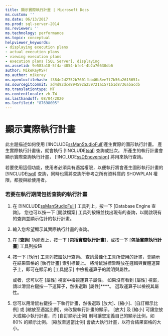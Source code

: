 ```yaml
---
title: 顯示實際執行計畫 | Microsoft Docs
ms.custom: ''
ms.date: 06/13/2017
ms.prod: sql-server-2014
ms.reviewer: ''
ms.technology: performance
ms.topic: conceptual
helpviewer_keywords:
- displaying execution plans
- actual execution plans
- viewing execution plans
- execution plans [SQL Server], displaying
ms.assetid: 9e583a18-5f4a-4054-bfe1-4b2a76630db6
author: MikeRayMSFT
ms.author: mikeray
ms.openlocfilehash: f384e2d2752b7601fbb46b8ee7f7b56a2615651c
ms.sourcegitcommit: ad4d92dce894592a259721a1571b1d8736abacdb
ms.translationtype: MT
ms.contentlocale: zh-TW
ms.lasthandoff: 08/04/2020
ms.locfileid: "87698005"
---
```

# <a name="display-an-actual-execution-plan"></a>顯示實際執行計畫
  此主題描述如何使用 [!INCLUDE[ssManStudioFull](../../includes/ssmanstudiofull-md.md)]產生實際的圖形執行計畫。 產生實際執行計畫後，就會執行 [!INCLUDE[tsql](../../includes/tsql-md.md)] 查詢或批次。 所產生的執行計畫會顯示實際查詢執行計畫， [!INCLUDE[ssDEnoversion](../../includes/ssdenoversion-md.md)] 將用來執行查詢。  
  
 若要使用這個功能，使用者必須具有適當權限，以便執行將會產生圖形執行計畫的 [!INCLUDE[tsql](../../includes/tsql-md.md)] 查詢，同時也需將查詢所參考之所有資料庫的 SHOWPLAN 權限，都授與給使用者。  
  
### <a name="to-include-an-execution-plan-for-a-query-during-execution"></a>若要在執行期間包括查詢的執行計畫  
  
1.  在 [!INCLUDE[ssManStudioFull](../../includes/ssmanstudiofull-md.md)] 工具列上，按一下 [Database Engine 查詢]。 您也可以按一下 [開啟檔案] 工具列按鈕並找出現有的查詢，以開啟現有的查詢並顯示估計的執行計畫。  
  
2.  輸入您希望顯示其實際執行計畫的查詢。  
  
3.  在 [**查詢**] 功能表上，按一下 [**包括實際執行計畫**]，或按一下 [**包括實際執行計畫**] 工具列按鈕  
  
4.  按一下 [執行] 工具列按鈕執行查詢。 查詢最佳化工具所使用的計畫，會顯示在結果窗格的 [執行計畫] 索引標籤上。 將滑鼠游標暫時放在邏輯與實體運算子上，即可在顯示的 [工具提示] 中檢視運算子的說明與屬性。  
  
     或者，您可以在 [屬性] 視窗中檢視運算子屬性。 如果沒有看到 [屬性] 視窗，請以滑鼠右鍵按一下運算子，然後選取 [屬性]****。 選取運算子以檢視其屬性。  
  
5.  您可以用滑鼠右鍵按一下執行計畫，然後選取 [放大]、[縮小]、[自訂顯示比例] 或 [縮放至適當比例]，來改變執行計畫的顯示。 [放大] 及 [縮小] 可讓您放大或縮小執行計畫，而 [自訂顯示比例] 則可讓您定義自己的顯示比例，如 80% 的顯示比例。 [縮放至適當比例] 會放大執行計畫，以符合結果窗格的大小。  
  
  
